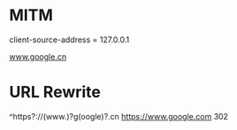 # MITM

client-source-address = 127.0.0.1

www.google.cn

# URL Rewrite
^https?:\/\/(www\.)?g(oogle)?\.cn https://www.google.com 302
